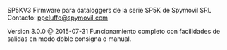 SP5KV3
Firmware para dataloggers de la serie SP5K de Spymovil SRL
Contacto: ppeluffo@spymovil.com

Version 3.0.0 @ 2015-07-31
Funcionamiento completo con facilidades de salidas en modo
doble consigna o manual.

